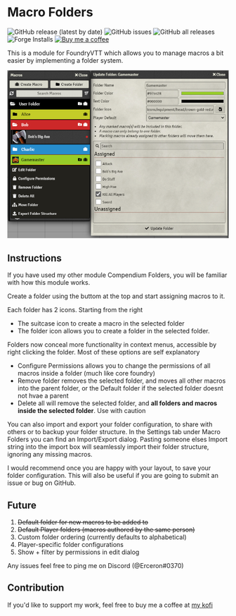 # Macro Folders
![GitHub release (latest by date)](https://img.shields.io/github/v/release/earlSt1/vtt-macro-folders) ![GitHub issues](https://img.shields.io/github/issues/earlSt1/vtt-macro-folders) ![GitHub all releases](https://img.shields.io/github/downloads/earlSt1/vtt-macro-folders/total) ![Forge Installs](https://img.shields.io/badge/dynamic/json?label=Forge%20Installs&query=package.installs&suffix=%25&url=https%3A%2F%2Fforge-vtt.com%2Fapi%2Fbazaar%2Fpackage%2Fmacro-folders) [![Buy me a coffee](https://img.shields.io/badge/-buy%20me%20a%20coffee-%23334dae?logo=Ko-fi&amp;logoColor=white)](https://ko-fi.com/erceron) 

This is a module for FoundryVTT which allows you to manage macros a bit easier by implementing a folder system.

![](./example.PNG)

## Instructions
If you have used my other module Compendium Folders, you will be familiar with how this module works.

Create a folder using the buttom at the top and start assigning macros to it.

Each folder has 2 icons. Starting from the right
- The suitcase icon to create a macro in the selected folder
- The folder icon allows you to create a folder in the selected folder.

Folders now conceal more functionality in context menus, accessible by right clicking the folder. Most of these options are self explanatory
- Configure Permissions allows you to change the permissions of all macros inside a folder (much like core foundry)
- Remove folder removes the selected folder, and moves all other macros into the parent folder, or the Default folder if the selected folder doesnt not hvae a parent
- Delete all will remove the selected folder, and **all folders and macros inside the selected folder**. Use with caution

You can also import and export your folder configuration, to share with others or to backup your folder structure. In the Settings tab under Macro Folders you can find an Import/Export dialog. Pasting someone elses Import string into the import box will seamlessly import their folder structure, ignoring any missing macros.

I would recommend once you are happy with your layout, to save your folder configuration. This will also be useful if you are going to submit an issue or bug on GitHub.

## Future

1. ~~Default folder for new macros to be added to~~
2. ~~Default Player folders (macros authored by the same person)~~
3. Custom folder ordering (currently defaults to alphabetical)
4. Player-specific folder configurations
5. Show + filter by permissions in edit dialog

Any issues feel free to ping me on Discord (@Erceron#0370)

## Contribution
If you'd like to support my work, feel free to buy me a coffee at [my kofi](https://ko-fi.com/erceron)
